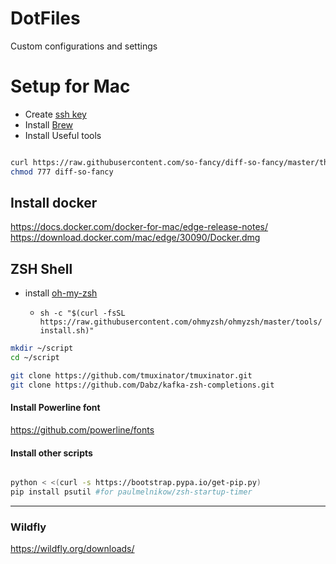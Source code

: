 # DotFiles

Custom configurations and settings

# Setup for Mac

- Create [ssh key](https://help.github.com/en/enterprise/2.17/user/authenticating-to-github/generating-a-new-ssh-key-and-adding-it-to-the-ssh-agent)
- Install [Brew](https://brew.sh/)
- Install Useful tools

```sh

curl https://raw.githubusercontent.com/so-fancy/diff-so-fancy/master/third_party/build_fatpack/diff-so-fancy >> $HOME/script/diff-so-fancy
chmod 777 diff-so-fancy

```

## Install docker

https://docs.docker.com/docker-for-mac/edge-release-notes/
https://download.docker.com/mac/edge/30090/Docker.dmg

## ZSH Shell

- install [oh-my-zsh](https://github.com/ohmyzsh/ohmyzsh)

  - `sh -c "$(curl -fsSL https://raw.githubusercontent.com/ohmyzsh/ohmyzsh/master/tools/install.sh)"`


```sh
mkdir ~/script
cd ~/script

git clone https://github.com/tmuxinator/tmuxinator.git
git clone https://github.com/Dabz/kafka-zsh-completions.git


```

#### Install Powerline font

https://github.com/powerline/fonts

#### Install other scripts

```sh

python < <(curl -s https://bootstrap.pypa.io/get-pip.py)
pip install psutil #for paulmelnikow/zsh-startup-timer

```
---

### Wildfly

https://wildfly.org/downloads/



